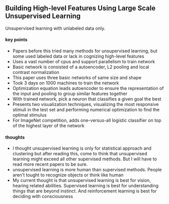## Building High-level Features Using Large Scale Unsupervised Learning

Unsupervised learning with unlabeled data only.

#### key points

* Papers before this tried many methods for unsupervised learning, but some used labeled data or lack in cognizing high-level features
* Uses a vast number of cpus and support parallelism to train network
* Basic network is consisted of a autoencoder, L2 pooling and local contrast normalization
* This paper uses three basic networks of same size and shape
* Took 3 days on 1000 machines to train the network
* Optimization equation leads autoencoder to ensure the representation of the input and pooling to group similar features together
* With trained network, pick a neuron that classifies a given goal the best
* Presents two visualization techniques, visualizing the most responsive stimuli in the test set and performing numerical optimization to find the optimal stimulus
* For ImageNet competition, adds one-versus-all logistic classifier on top of the highest layer of the network

#### thoughts

* I thought unsupervised learning is only for statistical approach and clustering but after reading this, come to think that unsupervised learning might exceed all other supervised methods. But I will have to read more recent papers to be sure.
* unsupervised learning is more human than supervised methods. People aren't tought to recognize objects or think like human
* My current thought is that unsupervised learning is best for vision, hearing related abilities. Supervised learning is best for understanding things that are beyond instinct. And reinforcement learning is best for deciding with consciousness

